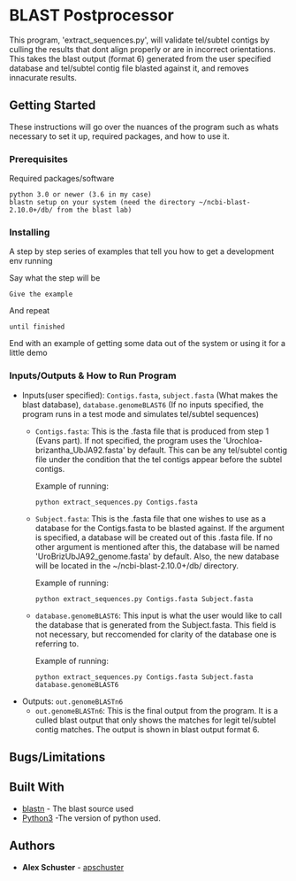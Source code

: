 # BLAST Postprocessor

This program, 'extract_sequences.py', will validate tel/subtel contigs by culling the results that dont align properly or are in incorrect orientations. This takes the blast output (format 6) generated from the user specified database and tel/subtel contig file blasted against it, and removes innacurate results.

## Getting Started

These instructions will go over the nuances of the program such as whats necessary to set it up, required packages, and how to use it.

### Prerequisites

Required packages/software

```
python 3.0 or newer (3.6 in my case)
blastn setup on your system (need the directory ~/ncbi-blast-2.10.0+/db/ from the blast lab)
```

### Installing

A step by step series of examples that tell you how to get a development env running

Say what the step will be

```
Give the example
```

And repeat

```
until finished
```

End with an example of getting some data out of the system or using it for a little demo

### Inputs/Outputs & How to Run Program

* Inputs(user specified): `Contigs.fasta`, `subject.fasta` (What makes the blast database), `database.genomeBLAST6` (If no inputs specified, the program runs in a test mode and simulates tel/subtel sequences)
  - `Contigs.fasta`: This is the .fasta file that is produced from step 1 (Evans part). If not specified, the program uses the 'Urochloa-brizantha_UbJA92.fasta' by default. This can be any tel/subtel contig file under the condition that the tel contigs appear before the subtel contigs.
  
    Example of running:
    ```
    python extract_sequences.py Contigs.fasta
    ```
  - `Subject.fasta`: This is the .fasta file that one wishes to use as a database for the Contigs.fasta to be blasted against. If the argument is specified, a database will be created out of this .fasta file. If no other argument is mentioned after this, the database will be named 'UroBrizUbJA92_genome.fasta' by default. Also, the new database will be located in the ~/ncbi-blast-2.10.0+/db/ directory.
    
    Example of running:
    ```
    python extract_sequences.py Contigs.fasta Subject.fasta
    ```
  - `database.genomeBLAST6`: This input is what the user would like to call the database that is generated from the Subject.fasta. This field is not necessary, but reccomended for clarity of the database one is referring to.
  
    Example of running:
    ```
    python extract_sequences.py Contigs.fasta Subject.fasta database.genomeBLAST6
    ```
* Outputs: `out.genomeBLASTn6`
  - `out.genomeBLASTn6`: This is the final output from the program. It is a culled blast output that only shows the matches for legit tel/subtel contig matches. The output is shown in blast output format 6.

## Bugs/Limitations

## Built With

* [blastn](https://ftp.ncbi.nlm.nih.gov/blast/executables/blast+/LATEST/) - The blast source used
* [Python3](https://www.python.org/downloads/release/python-360/) -The version of python used.

## Authors

* **Alex Schuster**  - [apschuster](https://github.com/apschuster)


